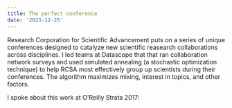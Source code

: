 ```yaml
---
title: The perfect conference
date: '2023-12-25'
---
```


Research Corporation for Scientific Advancement puts on a series of unique conferences designed to catalyze new scientific reasearch collaborations across disciplines. I led teams at Datascope that that ran collaboration network surveys and used simulated annealing (a stochastic optimization technique) to help RCSA most effectively group up scientists during their conferences. The algorithm maximizes mixing, interest in topics, and other factors.

I spoke about this work at O'Reilly Strata 2017:


